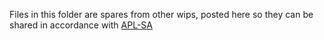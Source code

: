 Files in this folder are spares from other wips, posted here so they can be shared in accordance with [APL-SA](https://www.bohemia.net/community/licenses/arma-public-license-share-alike)

